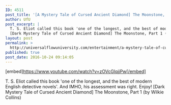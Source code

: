 ```yaml
---
ID: 4511
post_title: '[A Mystery Tale of Cursed Ancient Diamond] The Moonstone, Part 2 (Audiobook)'
author: UfU
post_excerpt: |
  T. S. Eliot called this book 'one of the longest, and the best of modern English detective novels'. And IMHO, his assessment was right. Enjoy!
  [Dark Mystery Tale of Cursed Ancient Diamond] The Moonstone, Part 1 (by Wilkie Collins)
layout: post
permalink: >
  http://universalflowuniversity.com/entertainment/a-mystery-tale-of-cursed-ancient-diamond-the-moonstone-part-2-audiobook/
published: true
post_date: 2016-10-24 09:14:05
---
```

[embed]https://www.youtube.com/watch?v=zOVcGlqjjPw[/embed]<br>
<p>T. S. Eliot called this book 'one of the longest, and the best of modern English detective novels'. And IMHO, his assessment was right. Enjoy!
[Dark Mystery Tale of Cursed Ancient Diamond] The Moonstone, Part 1 (by Wilkie Collins)</p>